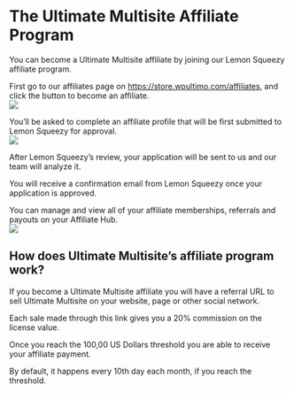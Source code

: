 # The Ultimate Multisite Affiliate Program

You can become a Ultimate Multisite affiliate by joining our Lemon Squeezy affiliate program.

First go to our affiliates page on <https://store.wpultimo.com/affiliates>, and click the button to become an affiliate.  
![](https://docs.nextpress.us/uploads/d63c485e-f614-4a5a-b86d-4f604036e979.png)

You’ll be asked to complete an affiliate profile that will be first submitted to Lemon Squeezy for approval.  
![](https://docs.nextpress.us/uploads/c1582b70-16b7-4340-b823-728cfb7e0517.png)

After Lemon Squeezy’s review, your application will be sent to us and our team will analyze it.

You will receive a confirmation email from Lemon Squeezy once your application is approved.

You can manage and view all of your affiliate memberships, referrals and payouts on your Affiliate Hub.  
![](https://docs.nextpress.us/uploads/ce97a82d-ab63-4a43-bfa3-eb62e10e29bf.png)

## **How does Ultimate Multisite’s affiliate program work?**

If you become a Ultimate Multisite affiliate you will have a referral URL to sell Ultimate Multisite on your website, page or other social network.

Each sale made through this link gives you a 20% commission on the license value.

Once you reach the 100,00 US Dollars threshold you are able to receive your affiliate payment.

By default, it happens every 10th day each month, if you reach the threshold.
